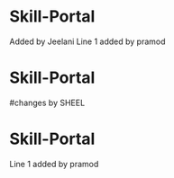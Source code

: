 
# Skill-Portal

Added by Jeelani
Line 1 added by pramod
# Skill-Portal
#changes by SHEEL

# Skill-Portal 

Line 1 added by pramod


